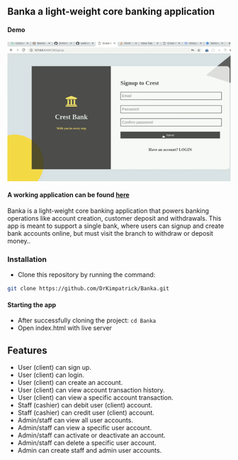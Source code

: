 ## Banka a light-weight core banking application

#### Demo

![demo image](demo.gif "Demo")

#### A working application can be found [here](https://drkimpatrick.github.io/Banka/UI/)

Banka is a light-weight core banking application that powers banking operations like account creation, customer deposit and withdrawals. This app is meant to support a single bank, where users can signup and create bank accounts online, but must visit the branch to withdraw or deposit money..

### Installation

- Clone this repository by running the command:

```bash
git clone https://github.com/DrKimpatrick/Banka.git
```

#### Starting the app

- After successfully cloning the project: `cd Banka`
- Open index.html with live server

## Features

- User (client) can sign up.
- User (client) can login.
- User (client) can create an account.
- User (client) can view account transaction history.
- User (client) can view a specific account transaction.
- Staff (cashier) can debit user (client) account.
- Staff (cashier) can credit user (client) account.
- Admin/staff can view all user accounts.
- Admin/staff can view a specific user account.
- Admin/staff can activate or deactivate an account.
- Admin/staff can delete a specific user account.
- Admin can create staff and admin user accounts.
